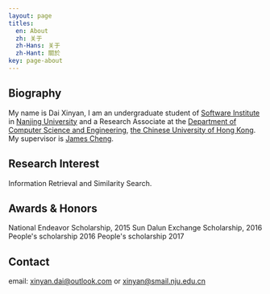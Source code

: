 ```yaml
---
layout: page
titles:
  en: About
  zh: 关于
  zh-Hans: 关于
  zh-Hant: 關於
key: page-about
---
```


## Biography
My name is Dai Xinyan, I am an undergraduate student of [Software Institute](http://software.nju.edu.cn/) in [Nanjing University](https://www.nju.edu.cn/EN/)  and a Research Associate at the [Department of Computer Science and Engineering](http://www.cse.cuhk.edu.hk), [the Chinese University of Hong Kong](http://www.cuhk.edu.hk). My supervisor is [James Cheng](http://www.cse.cuhk.edu.hk/~jcheng).
## Research Interest
Information Retrieval and Similarity Search.
## Awards & Honors
National Endeavor Scholarship, 2015
Sun Dalun Exchange Scholarship, 2016
People's scholarship 2016
People's scholarship 2017
## Contact
email: xinyan.dai@outlook.com or xinyan@smail.nju.edu.cn